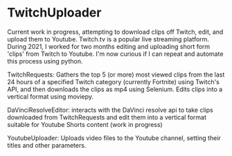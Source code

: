 # TwitchUploader
Current work in progress, attempting to download clips off Twitch, edit, and upload them to Youtube.
Twitch.tv is a popular live streaming platform. During 2021, I worked for two months editing and uploading short form 'clips' from Twitch to Youtube. I'm now curious if I can repeat and automate this process using python.

TwitchRequests: Gathers the top 5 (or more) most viewed clips from the last 24 hours of a specified Twitch category (currently Fortnite) using Twitch's API, and then downloads the clips as mp4 using Selenium.
Edits clips into a vertical format using moviepy.

DaVinciResolveEditor: interacts with the DaVinci resolve api to take clips downloaded from TwitchRequests and edit them into a vertical format suitable for Youtube Shorts content (work in progress)

YoutubeUploader: Uploads video files to the Youtube channel, setting their titles and other parameters.
